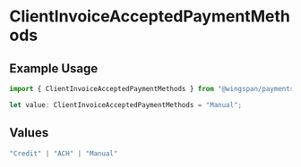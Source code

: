 # ClientInvoiceAcceptedPaymentMethods

## Example Usage

```typescript
import { ClientInvoiceAcceptedPaymentMethods } from "@wingspan/payments/sdk/models/shared";

let value: ClientInvoiceAcceptedPaymentMethods = "Manual";
```

## Values

```typescript
"Credit" | "ACH" | "Manual"
```